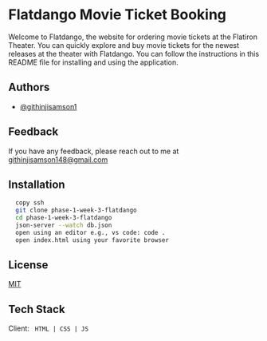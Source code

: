 
# Flatdango Movie Ticket Booking

Welcome to Flatdango, the website for ordering movie tickets at the Flatiron Theater. You can quickly explore and buy movie tickets for the newest releases at the theater with Flatdango. You can follow the instructions in this README file for installing and using the application.


## Authors

- [@githinjisamson1](https://www.github.com/octokatherine)


## Feedback

If you have any feedback, please reach out to me at githinjisamson148@gmail.com

## Installation


```bash
  copy ssh
  git clone phase-1-week-3-flatdango
  cd phase-1-week-3-flatdango
  json-server --watch db.json
  open using an editor e.g., vs code: code .
  open index.html using your favorite browser
```
    
## License

[MIT](https://choosealicense.com/licenses/mit/)


## Tech Stack

Client: ``` HTML | CSS | JS```



